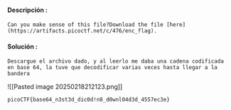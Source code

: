 #### Descripción :
	Can you make sense of this file?Download the file [here](https://artifacts.picoctf.net/c/476/enc_flag).

#### Solución :
	Descargue el archivo dado, y al leerlo me daba una cadena codificada en base 64, la tuve que decodificar varias veces hasta llegar a la bandera

![[Pasted image 20250218212123.png]]

	picoCTF{base64_n3st3d_dic0d!n8_d0wnl04d3d_4557ec3e}